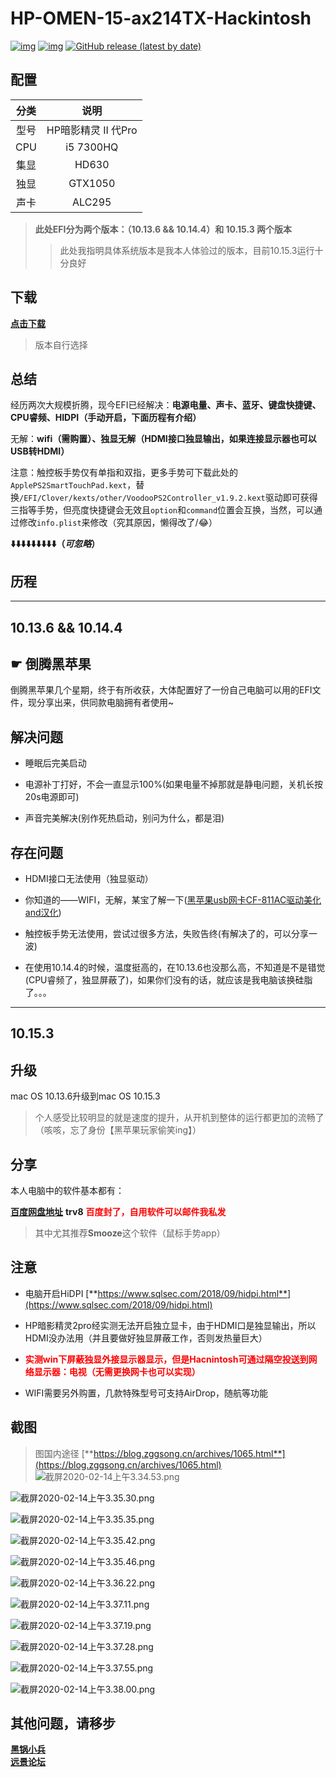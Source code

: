 # HP-OMEN-15-ax214TX-Hackintosh

[![img](https://img.shields.io/github/last-commit/ZGGsong/HP-OMEN-15-ax214TX-Hackintosh.svg?color=orange&label=%E6%9C%80%E8%BF%91%E6%8F%90%E4%BA%A4)](https://github.com/ZGGsong/HP-OMEN-15-ax214TX-Hackintosh) [![img](https://img.shields.io/badge/link-996.icu-red.svg)](https://996.icu/) 
[![GitHub release (latest by date)](https://img.shields.io/github/v/release/zggsong/HP-OMEN-15-ax214TX-Hackintosh)](https://github.com/ZGGSONG/HP-OMEN-15-ax214TX-Hackintosh/releases/tag/1.0.0)


## 配置
| 分类 | 说明 |
|:----:|:----:|
| 型号 | HP暗影精灵 II 代Pro |
| CPU | i5 7300HQ |
| 集显 | HD630 |
| 独显 | GTX1050 |
| 声卡 | ALC295 |



> **此处EFI分为两个版本：（10.13.6 && 10.14.4）和 10.15.3 两个版本**
> > 此处我指明具体系统版本是我本人体验过的版本，目前10.15.3运行十分良好

## 下载

[**点击下载**](https://github.com/ZGGSONG/HP-OMEN-15-ax214TX-Hackintosh/releases/tag/2.0)

> 版本自行选择

## 总结

经历两次大规模折腾，现今EFI已经解决：**电源电量、声卡、蓝牙、键盘快捷键、CPU睿频、HIDPI（手动开启，下面历程有介绍）**

无解：**wifi（需购置）、独显无解（HDMI接口独显输出，如果连接显示器也可以USB转HDMI）**

注意：触控板手势仅有单指和双指，更多手势可下载此处的`ApplePS2SmartTouchPad.kext`，替换`/EFI/Clover/kexts/other/VoodooPS2Controller_v1.9.2.kext`驱动即可获得三指等手势，但亮度快捷键会无效且`option`和`command`位置会互换，当然，可以通过修改`info.plist`来修改（究其原因，懒得改了/😂）

**⬇️⬇️⬇️⬇️⬇️⬇️⬇️⬇️⬇️（*可忽略*）**


## 历程
---
10.13.6 && 10.14.4
---
## ☛ 倒腾黑苹果

倒腾黑苹果几个星期，终于有所收获，大体配置好了一份自己电脑可以用的EFI文件，现分享出来，供同款电脑拥有者使用~

## 解决问题

 - 睡眠后完美启动

 - 电源补丁打好，不会一直显示100%(如果电量不掉那就是静电问题，关机长按20s电源即可)

 - 声音完美解决(别作死热启动，别问为什么，都是泪)

## 存在问题
 - HDMI接口无法使用（独显驱动）

 - 你知道的——WIFI，无解，某宝了解一下([黑苹果usb网卡CF-811AC驱动美化and汉化](https://zhebk.cn/Z-Turn/CF-811AC.html))

 - 触控板手势无法使用，尝试过很多方法，失败告终(有解决了的，可以分享一波)

 - 在使用10.14.4的时候，温度挺高的，在10.13.6也没那么高，不知道是不是错觉(CPU睿频了，独显屏蔽了)，如果你们没有的话，就应该是我电脑该换硅脂了。。。

---
10.15.3
---

## 升级

mac OS 10.13.6升级到mac OS 10.15.3

> 个人感受比较明显的就是速度的提升，从开机到整体的运行都更加的流畅了（咳咳，忘了身份【黑苹果玩家偷笑ing】）

## 分享

本人电脑中的软件基本都有：

[**百度网盘地址**](https://pan.baidu.com/s/13P5zi9H-TsChVRmpyudAgQ) **trv8**
<b style="color:red">百度封了，自用软件可以邮件我私发</b>

> 其中尤其推荐**Smooze**这个软件（鼠标手势app）

## 注意

- 电脑开启HiDPI [**https://www.sqlsec.com/2018/09/hidpi.html**](https://www.sqlsec.com/2018/09/hidpi.html)

- HP暗影精灵2pro经实测无法开启独立显卡，由于HDMI口是独显输出，所以HDMI没办法用（并且要做好独显屏蔽工作，否则发热量巨大）

- <b style="color:red">实测win下屏蔽独显外接显示器显示，但是Hacnintosh可通过隔空投送到网络显示器：电视（无需更换网卡也可以实现）</b>

- WIFI需要另外购置，几款特殊型号可支持AirDrop，随航等功能

## 截图

> 图国内途径 [**https://blog.zggsong.cn/archives/1065.html**](https://blog.zggsong.cn/archives/1065.html)
![截屏2020-02-14上午3.34.53.png](https://img.zggsong.cn/2020/02/14/f2bade2641d5d.png)

![截屏2020-02-14上午3.35.30.png](https://img.zggsong.cn/2020/02/14/2507dee93dcd4.png)

![截屏2020-02-14上午3.35.35.png](https://img.zggsong.cn/2020/02/14/988f5df40db20.png)

![截屏2020-02-14上午3.35.42.png](https://img.zggsong.cn/2020/02/14/a16feeb828bbf.png)

![截屏2020-02-14上午3.35.46.png](https://img.zggsong.cn/2020/02/14/4db57b67cbeee.png)

![截屏2020-02-14上午3.36.22.png](https://img.zggsong.cn/2020/02/14/cfc2460b2b1be.png)

![截屏2020-02-14上午3.37.11.png](https://img.zggsong.cn/2020/02/14/a5ccddf8eae5c.png)

![截屏2020-02-14上午3.37.19.png](https://img.zggsong.cn/2020/02/14/269576c68a1ae.png)

![截屏2020-02-14上午3.37.28.png](https://img.zggsong.cn/2020/02/14/8d11300b96ff7.png)

![截屏2020-02-14上午3.37.55.png](https://img.zggsong.cn/2020/02/14/1162286d40224.png)

![截屏2020-02-14上午3.38.00.png](https://img.zggsong.cn/2020/02/14/b757b7bc682ef.png)

 ## 其他问题，请移步

<div>
 <b><a href="https://blog.daliansky.net/" target="_blank">黑锅小兵</a>
 </div>
 <div>
 </b>
 <b><a href="http://bbs.pcbeta.com/index.php?gid=86" target="_blank">远景论坛</a></b>
</div>
